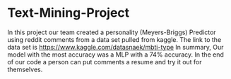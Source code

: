 # Text-Mining-Project
In this project our team created a personality (Meyers-Briggs) Predictor using reddit comments from a data set pulled from kaggle. The link to the data set is https://www.kaggle.com/datasnaek/mbti-type
In summary, Our model with the most accuracy was a MLP with a 74% accuracy. In the end of our code a person can put comments a resume and try it out for themselves. 
